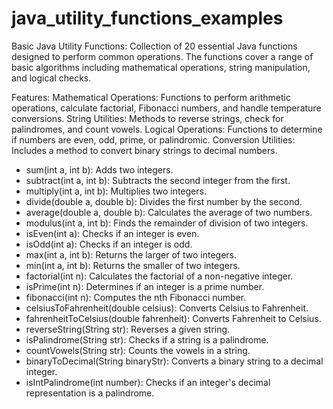 # java_utility_functions_examples

Basic Java Utility Functions:
Collection of 20 essential Java functions designed to perform common operations. 
The functions cover a range of basic algorithms including mathematical operations, string manipulation, and logical checks.

Features:
Mathematical Operations: Functions to perform arithmetic operations, calculate factorial, Fibonacci numbers, and handle temperature conversions.
String Utilities: Methods to reverse strings, check for palindromes, and count vowels.
Logical Operations: Functions to determine if numbers are even, odd, prime, or palindromic.
Conversion Utilities: Includes a method to convert binary strings to decimal numbers.

- sum(int a, int b): Adds two integers.
- subtract(int a, int b): Subtracts the second integer from the first.
- multiply(int a, int b): Multiplies two integers.
- divide(double a, double b): Divides the first number by the second.
- average(double a, double b): Calculates the average of two numbers.
- modulus(int a, int b): Finds the remainder of division of two integers.
- isEven(int a): Checks if an integer is even.
- isOdd(int a): Checks if an integer is odd.
- max(int a, int b): Returns the larger of two integers.
- min(int a, int b): Returns the smaller of two integers.
- factorial(int n): Calculates the factorial of a non-negative integer.
- isPrime(int n): Determines if an integer is a prime number.
- fibonacci(int n): Computes the nth Fibonacci number.
- celsiusToFahrenheit(double celsius): Converts Celsius to Fahrenheit.
- fahrenheitToCelsius(double fahrenheit): Converts Fahrenheit to Celsius.
- reverseString(String str): Reverses a given string.
- isPalindrome(String str): Checks if a string is a palindrome.
- countVowels(String str): Counts the vowels in a string.
- binaryToDecimal(String binaryStr): Converts a binary string to a decimal integer.
- isIntPalindrome(int number): Checks if an integer's decimal representation is a palindrome.
